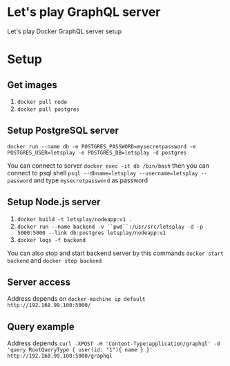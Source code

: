 # Let's play GraphQL server
Let's play Docker GraphQL server setup

# Setup

## Get images
1. `docker pull node`
2. `docker pull postgres`


## Setup PostgreSQL server
`docker run --name db -e POSTGRES_PASSWORD=mysecretpassword -e POSTGRES_USER=letsplay -e POSTGRES_DB=letsplay -d postgres`

You can connect to server
`docker exec -it db /bin/bash`
then you can connect to psql shell
`psql --dbname=letsplay --username=letsplay --password` and type `mysecretpassword` as password


## Setup Node.js server
1. `docker build -t letsplay/nodeapp:v1 .`
2. `docker run --name backend -v ``pwd``:/usr/src/letsplay -d -p 5000:5000 --link db:postgres letsplay/nodeapp:v1`
3. `docker logs -f backend`

You can also stop and start backend server by this commands
`docker start backend` and `docker stop backend`


## Server access
Address depends on `docker-machine ip default`
`http://192.168.99.100:5000/`


## Query example
Address depends
`curl -XPOST -H 'Content-Type:application/graphql' -d 'query RootQueryType { user(id: "1"){ name } }' http://192.168.99.100:5000/graphql`
